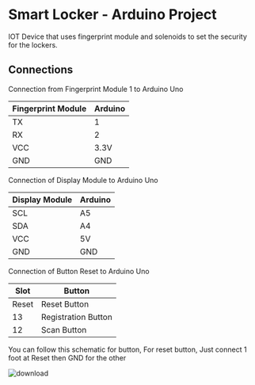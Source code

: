 # Smart Locker - Arduino Project
IOT Device that uses fingerprint module and solenoids to set the security for the lockers. 

## Connections 
Connection from Fingerprint Module 1 to Arduino Uno

| Fingerprint Module  | Arduino |
| ------------- | ------------- |
| TX  | 1  |
| RX  | 2  |
| VCC  | 3.3V  |
| GND  | GND  |

Connection of Display Module to Arduino Uno

| Display Module  | Arduino |
| ------------- | ------------- |
| SCL  | A5  |
| SDA  | A4  |
| VCC  | 5V  |
| GND  | GND  | 

Connection of Button Reset to Arduino Uno

| Slot  | Button |
| ------------- | ------------- |
| Reset  | Reset Button  |
| 13  | Registration Button  |
| 12  | Scan Button  | 

You can follow this schematic for button, For reset button, Just connect 1 foot at Reset then GND for the other

![download](https://user-images.githubusercontent.com/28371423/172420948-8963761a-04c7-443e-a635-87ecfc8eec77.png)

